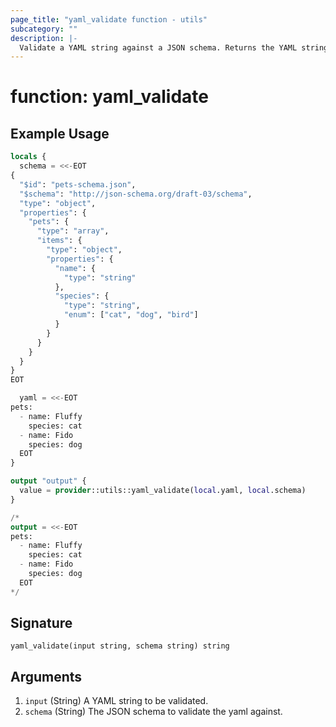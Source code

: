 ```yaml
---
page_title: "yaml_validate function - utils"
subcategory: ""
description: |-
  Validate a YAML string against a JSON schema. Returns the YAML string if it fits the schema.
---
```


# function: yaml_validate
## Example Usage

```terraform
locals {
  schema = <<-EOT
{
  "$id": "pets-schema.json",
  "$schema": "http://json-schema.org/draft-03/schema",
  "type": "object",
  "properties": {
    "pets": {
      "type": "array",
      "items": {
        "type": "object",
        "properties": {
          "name": {
            "type": "string"
          },
          "species": {
            "type": "string",
            "enum": ["cat", "dog", "bird"]
          }
        }
      }
    }
  }
}
EOT

  yaml = <<-EOT
pets:
  - name: Fluffy
    species: cat
  - name: Fido
    species: dog
  EOT
}

output "output" {
  value = provider::utils::yaml_validate(local.yaml, local.schema)
}

/* 
output = <<-EOT
pets:
  - name: Fluffy
    species: cat
  - name: Fido
    species: dog
  EOT
*/
```

## Signature

<!-- signature generated by tfplugindocs -->
```text
yaml_validate(input string, schema string) string
```

## Arguments

<!-- arguments generated by tfplugindocs -->
1. `input` (String) A YAML string to be validated.
1. `schema` (String) The JSON schema to validate the yaml against.

